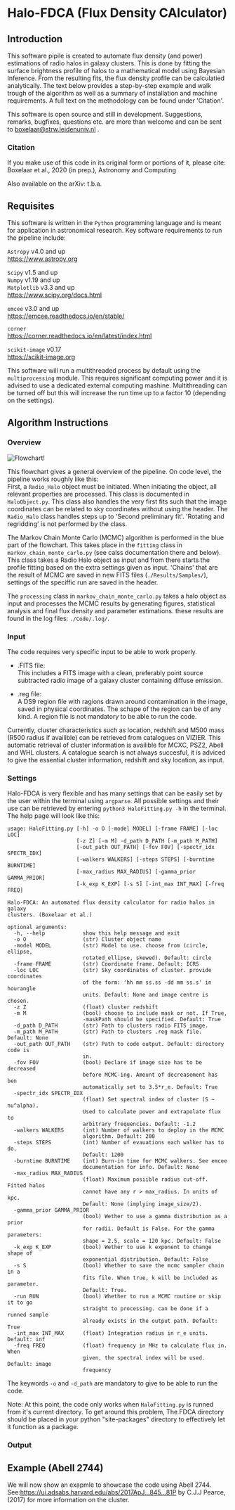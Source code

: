 # Halo-FDCA (Flux Density CAlculator)

## Introduction
This software pipile is created to automate flux density (and power) estimations of radio halos in galaxy clusters. This is done by fitting the surface brightness profile of halos to a mathematical model using Bayesian Inference. From the resulting fits, the flux density profile can be calculatied analytically. The text below provides a step-by-step example and walk trough of the algorithm as well as a summary of installation and machine requirements. A full text on the methodology can be found under 'Citation'.

This software is open source and still in development. Suggestions, remarks, bugfixes, questions etc. are more than welcome and can be sent to boxelaar@strw.leidenuniv.nl .


### Citation
If you make use of this code in its original form or portions of it, please cite:<br>
Boxelaar et al., 2020 (in prep.), Astronomy and Computing

Also available on the arXiv: t.b.a.

## Requisites

This software is written in the `Python` programming language and is meant for application in astronomical research. Key software requirements to run the pipeline include:

`Astropy` v4.0 and up<br>
https://www.astropy.org

`Scipy` v1.5 and up<br>
`Numpy` v1.19 and up<br>
`Matplotlib` v3.3 and up<br>
https://www.scipy.org/docs.html

`emcee` v3.0 and up<br>
https://emcee.readthedocs.io/en/stable/ 

`corner`<br>
https://corner.readthedocs.io/en/latest/index.html 

`scikit-image` v0.17 <br>
https://scikit-image.org


This software will run a multithreaded process by default using the `multiprocessing` module. This requires significant computing power and it is advised to use a dedicated external computing mashine. Multithreading can be turned off but this will increase the run time up to a factor 10 (depending on the settings).  

## Algorithm Instructions
### Overview
![Flowchart!](flowchart-1.png "Flowchart")

This flowchart gives a general overview of the pipeline. On code level, the pipeline works roughly like this:<br>
First, a `Radio_Halo` object must be initiated. When initiating the object, all relevant properties are processed. This class is documented in `HaloObject.py`.
This class also handles the very first fits such that the image coordinates can be related to sky coordinates without using the header. The `Radio_Halo` class handles steps up to 'Second preliminary fit'. 'Rotating and regridding' is not performed by the class.

The Markov Chain Monte Carlo (MCMC) algorithm is performed in the blue part of the flowchart. This takes place in the `fitting` class in `markov_chain_monte_carlo.py` (see calss documentation there and below). This class takes a Radio Halo object as input and from there starts the profile fitting based on the extra settings given as input. 'Chains' that are the result of MCMC are saved in new FITS files (`./Results/Samples/`), settings of the speciffic run are saved in the header. 

The `processing` class in `markov_chain_monte_carlo.py` takes a halo object as input and processes the MCMC results by generating figures, statistical analysis and final flux density and parameter estimations. these results are found in the log files: `./Code/.log/`.

### Input
The code requires very specific input to be able to work properly. 

- .FITS file:<br>
This includes a FITS image with a clean, preferably point source subtracted radio image of a galaxy cluster containing diffuse emission. 

- .reg file:<br>
A DS9 region file with ragions drawn around contamination in the image, saved in physical coordinates. The schape of the region can be of any kind. A region file is not mandatory to be able to run the code. 

Currently, cluster characteristics such as location, redshift and M500 mass (R500 radius if availible) can be retrieved from catalogues on VIZIER. This automatic retrieval of cluster information is availible for MCXC, PSZ2, Abell and WHL clusters. A catalogue search is not always succesful, it is adviced to give the essential cluster information, redshift and sky location, as input. 

### Settings
Halo-FDCA is very flexible and has many settings that can be easily set by the user within the terminal using `argparse`. All possible settings and their use can be retrieved by entering `python3 HaloFitting.py -h` in the terminal. The help page will look like this:

```
usage: HaloFitting.py [-h] -o O [-model MODEL] [-frame FRAME] [-loc LOC]
                      [-z Z] [-m M] -d_path D_PATH [-m_path M_PATH]
                      [-out_path OUT_PATH] [-fov FOV] [-spectr_idx SPECTR_IDX]
                      [-walkers WALKERS] [-steps STEPS] [-burntime BURNTIME]
                      [-max_radius MAX_RADIUS] [-gamma_prior GAMMA_PRIOR]
                      [-k_exp K_EXP] [-s S] [-int_max INT_MAX] [-freq FREQ]

Halo-FDCA: An automated flux density calculator for radio halos in galaxy
clusters. (Boxelaar et al.)

optional arguments:
  -h, --help            show this help message and exit
  -o O                  (str) Cluster object name
  -model MODEL          (str) Model to use. choose from (circle, ellipse,
                        rotated_ellipse, skewed). Default: circle
  -frame FRAME          (str) Coordinate frame. Default: ICRS
  -loc LOC              (str) Sky coordinates of cluster. provide coordinates
                        of the form: 'hh mm ss.ss -dd mm ss.s' in hourangle
                        units. Default: None and image centre is chosen.
  -z Z                  (float) cluster redshift
  -m M                  (bool) choose to include mask or not. If True,
                        -maskPath should be specified. Default: True
  -d_path D_PATH        (str) Path to clusters radio FITS image.
  -m_path M_PATH        (str) Path to clusters .reg mask file. Default: None
  -out_path OUT_PATH    (str) Path to code output. Default: directory code is
                        in.
  -fov FOV              (bool) Declare if image size has to be decreased
                        before MCMC-ing. Amount of decreasement has ben
                        automatically set to 3.5*r_e. Default: True
  -spectr_idx SPECTR_IDX
                        (float) Set spectral index of cluster (S ~ nu^alpha).
                        Used to calculate power and extrapolate flux to
                        arbitrary frequencies. Default: -1.2
  -walkers WALKERS      (int) Number of walkers to deploy in the MCMC
                        algorithm. Default: 200
  -steps STEPS          (int) Number of evauations each walker has to do.
                        Default: 1200
  -burntime BURNTIME    (int) Burn-in time for MCMC walkers. See emcee
                        documentation for info. Default: None
  -max_radius MAX_RADIUS
                        (float) Maximum posiible radius cut-off. Fitted halos
                        cannot have any r > max_radius. In units of kpc.
                        Default: None (implying image_size/2).
  -gamma_prior GAMMA_PRIOR
                        (bool) Wether to use a gamma distribution as a prior
                        for radii. Default is False. For the gamma parameters:
                        shape = 2.5, scale = 120 kpc. Default: False
  -k_exp K_EXP          (bool) Wether to use k exponent to change shape of
                        exponential distribution. Default: False
  -s S                  (bool) Whether to save the mcmc sampler chain in a
                        fits file. When true, k will be included as parameter.
                        Default: True.
  -run RUN              (bool) Whether to run a MCMC routine or skip it to go
                        straight to processing. can be done if a runned sample
                        already exists in the output path. Default: True
  -int_max INT_MAX      (float) Integration radius in r_e units. Default: inf
  -freq FREQ            (float) frequency in MHz to calculate flux in. When
                        given, the spectral index will be used. Default: image
                        frequency                    
```
The keywords `-o` and `-d_path` are mandatory to give to be able to run the code. 

Note: At this point, the code only works when `HaloFitting.py` is runned from it's current directory. To get around this problem, The FDCA directory should be placed in your python "site-packages" directory to effectively let it function as a package. 
### Output

## Example (Abell 2744)
We will now show an exapmle to showcase the code using Abell 2744. See:https://ui.adsabs.harvard.edu/abs/2017ApJ...845...81P  by C.J.J Pearce, (2017) for more information on the cluster.


